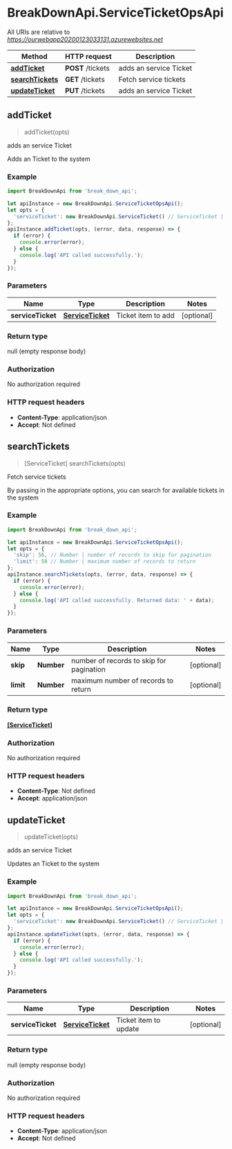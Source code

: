 # BreakDownApi.ServiceTicketOpsApi

All URIs are relative to *https://ourwebapp20200123033131.azurewebsites.net*

Method | HTTP request | Description
------------- | ------------- | -------------
[**addTicket**](ServiceTicketOpsApi.md#addTicket) | **POST** /tickets | adds an service Ticket
[**searchTickets**](ServiceTicketOpsApi.md#searchTickets) | **GET** /tickets | Fetch service tickets
[**updateTicket**](ServiceTicketOpsApi.md#updateTicket) | **PUT** /tickets | adds an service Ticket



## addTicket

> addTicket(opts)

adds an service Ticket

Adds an Ticket to the system

### Example

```javascript
import BreakDownApi from 'break_down_api';

let apiInstance = new BreakDownApi.ServiceTicketOpsApi();
let opts = {
  'serviceTicket': new BreakDownApi.ServiceTicket() // ServiceTicket | Ticket item to add
};
apiInstance.addTicket(opts, (error, data, response) => {
  if (error) {
    console.error(error);
  } else {
    console.log('API called successfully.');
  }
});
```

### Parameters


Name | Type | Description  | Notes
------------- | ------------- | ------------- | -------------
 **serviceTicket** | [**ServiceTicket**](ServiceTicket.md)| Ticket item to add | [optional] 

### Return type

null (empty response body)

### Authorization

No authorization required

### HTTP request headers

- **Content-Type**: application/json
- **Accept**: Not defined


## searchTickets

> [ServiceTicket] searchTickets(opts)

Fetch service tickets

By passing in the appropriate options, you can search for available tickets in the system

### Example

```javascript
import BreakDownApi from 'break_down_api';

let apiInstance = new BreakDownApi.ServiceTicketOpsApi();
let opts = {
  'skip': 56, // Number | number of records to skip for pagination
  'limit': 56 // Number | maximum number of records to return
};
apiInstance.searchTickets(opts, (error, data, response) => {
  if (error) {
    console.error(error);
  } else {
    console.log('API called successfully. Returned data: ' + data);
  }
});
```

### Parameters


Name | Type | Description  | Notes
------------- | ------------- | ------------- | -------------
 **skip** | **Number**| number of records to skip for pagination | [optional] 
 **limit** | **Number**| maximum number of records to return | [optional] 

### Return type

[**[ServiceTicket]**](ServiceTicket.md)

### Authorization

No authorization required

### HTTP request headers

- **Content-Type**: Not defined
- **Accept**: application/json


## updateTicket

> updateTicket(opts)

adds an service Ticket

Updates an Ticket to the system

### Example

```javascript
import BreakDownApi from 'break_down_api';

let apiInstance = new BreakDownApi.ServiceTicketOpsApi();
let opts = {
  'serviceTicket': new BreakDownApi.ServiceTicket() // ServiceTicket | Ticket item to update
};
apiInstance.updateTicket(opts, (error, data, response) => {
  if (error) {
    console.error(error);
  } else {
    console.log('API called successfully.');
  }
});
```

### Parameters


Name | Type | Description  | Notes
------------- | ------------- | ------------- | -------------
 **serviceTicket** | [**ServiceTicket**](ServiceTicket.md)| Ticket item to update | [optional] 

### Return type

null (empty response body)

### Authorization

No authorization required

### HTTP request headers

- **Content-Type**: application/json
- **Accept**: Not defined

